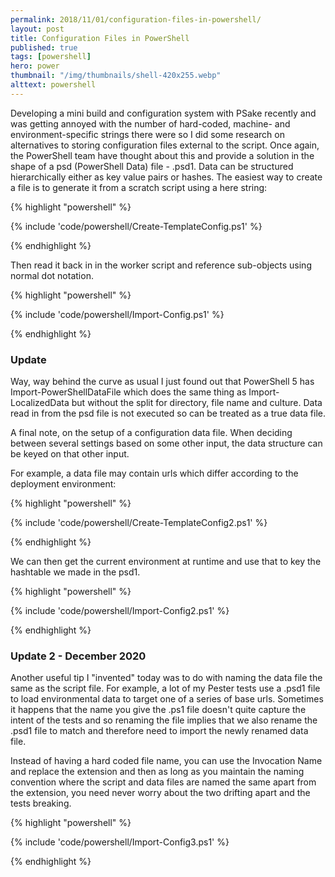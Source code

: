 ```yaml
---
permalink: 2018/11/01/configuration-files-in-powershell/
layout: post
title: Configuration Files in PowerShell
published: true
tags: [powershell]
hero: power
thumbnail: "/img/thumbnails/shell-420x255.webp"
alttext: powershell
---
```


Developing a mini build and configuration system with PSake recently and was getting annoyed with the number of hard-coded, machine- and environment-specific strings there were
so I did some research on alternatives to storing configuration files external to the script. Once again, the PowerShell team have thought about this and provide a solution
in the shape of a psd (PowerShell Data) file - .psd1. Data can be structured hierarchically either as key value pairs or hashes. The easiest way to create a file is to
generate it from a scratch script using a here string:

{% highlight "powershell" %}

{% include 'code/powershell/Create-TemplateConfig.ps1' %}

{% endhighlight %}

Then read it back in in the worker script and reference sub-objects using normal dot notation.

{% highlight "powershell" %}

{% include 'code/powershell/Import-Config.ps1' %}

{% endhighlight %}

### Update

Way, way behind the curve as usual I just found out that PowerShell 5 has Import-PowerShellDataFile which does the same thing as Import-LocalizedData but without the split
for directory, file name and culture. Data read in from the psd file is not executed so can be treated as a true data file.

A final note, on the setup of a configuration data file. When deciding between several settings based on some other input, the data structure can be keyed on that other input.

For example, a data file may contain urls which differ according to the deployment environment:

{% highlight "powershell" %}

{% include 'code/powershell/Create-TemplateConfig2.ps1' %}

{% endhighlight %}

We can then get the current environment at runtime and use that to key the hashtable we made in the psd1.

{% highlight "powershell" %}

{% include 'code/powershell/Import-Config2.ps1' %}

{% endhighlight %}

### Update 2 - December 2020

Another useful tip I "invented" today was to do with naming the data file the same as the script file. For example, a
lot of my Pester tests use a .psd1 file to load environmental data to target one of a series of base urls. Sometimes
it happens that the name you give the .ps1 file doesn't quite capture the intent of the tests and so renaming the file
implies that we also rename the .psd1 file to match and therefore need to import the newly renamed data file.

Instead of having a hard coded file name, you can use the Invocation Name and replace the extension and then as long as
you maintain the naming convention where the script and data files are named the same apart from the extension, you need
never worry about the two drifting apart and the tests breaking.

{% highlight "powershell" %}

{% include 'code/powershell/Import-Config3.ps1' %}

{% endhighlight %}
